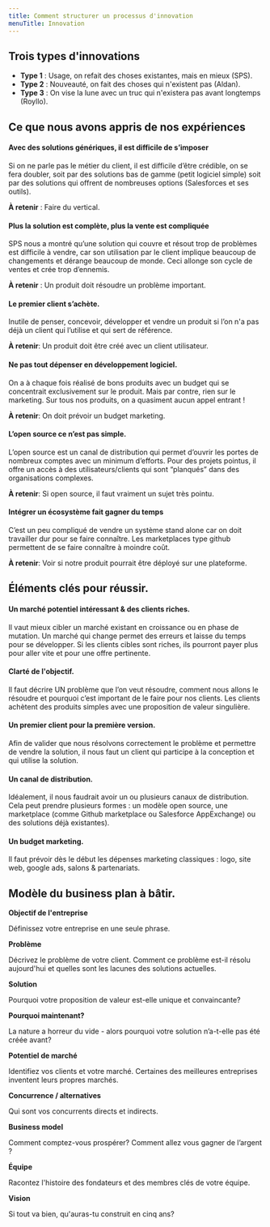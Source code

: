 ```yaml
---
title: Comment structurer un processus d'innovation
menuTitle: Innovation
---
```


## Trois types d'innovations

- **Type 1** : Usage, on refait des choses existantes, mais en mieux (SPS).
- **Type 2** : Nouveauté, on fait des choses qui n'existent pas (Aldan).
- **Type 3** : On vise la lune avec un truc qui n'existera pas avant longtemps (Royllo).

## Ce que nous avons appris de nos expériences

#### Avec des solutions génériques, il est difficile de s’imposer

Si on ne parle pas le métier du client, il est difficile d’être crédible, on se fera doubler, soit par des solutions bas
de gamme (petit logiciel simple) soit par des solutions qui offrent de nombreuses options (Salesforces et ses outils).

**À retenir** : Faire du vertical.

#### Plus la solution est complète, plus la vente est compliquée

SPS nous a montré qu’une solution qui couvre et résout trop de problèmes est difficile à vendre, car son utilisation par
le client implique beaucoup de changements et dérange beaucoup de monde. Ceci allonge son cycle de ventes et crée trop
d’ennemis.

**À retenir** : Un produit doit résoudre un problème important.

#### Le premier client s’achète.

Inutile de penser, concevoir, développer et vendre un produit si l’on n'a pas déjà un client qui l’utilise et qui sert
de référence.

**À retenir**: Un produit doit être créé avec un client utilisateur.

#### Ne pas tout dépenser en développement logiciel.

On a à chaque fois réalisé de bons produits avec un budget qui se concentrait exclusivement sur le produit. Mais par
contre, rien sur le marketing. Sur tous nos produits, on a quasiment aucun appel entrant !

**À retenir**: On doit prévoir un budget marketing.

#### L’open source ce n’est pas simple.

L’open source est un canal de distribution qui permet d’ouvrir les portes de nombreux comptes avec un minimum d’efforts.
Pour des projets pointus, il offre un accès à des utilisateurs/clients qui sont “planqués” dans des organisations
complexes.

**À retenir**: Si open source, il faut vraiment un sujet très pointu.

#### Intégrer un écosystème fait gagner du temps

C’est un peu compliqué de vendre un système stand alone car on doit travailler dur pour se faire connaître. Les
marketplaces type github permettent de se faire connaître à moindre coût.

**À retenir**: Voir si notre produit pourrait être déployé sur une plateforme.

## Éléments clés pour réussir.

#### Un marché potentiel intéressant & des clients riches.

Il vaut mieux cibler un marché existant en croissance ou en phase de mutation. Un marché qui change permet des erreurs
et laisse du temps pour se développer. Si les clients cibles sont riches, ils pourront payer plus pour aller vite et
pour une offre pertinente.

#### Clarté de l'objectif.

Il faut décrire UN problème que l’on veut résoudre, comment nous allons le résoudre et pourquoi c’est important de le
faire pour nos clients. Les clients achètent des produits simples avec une proposition de valeur singulière.

#### Un premier client pour la première version.

Afin de valider que nous résolvons correctement le problème et permettre de vendre la solution, il nous faut un client
qui participe à la conception et qui utilise la solution.

#### Un canal de distribution.

Idéalement, il nous faudrait avoir un ou plusieurs canaux de distribution. Cela peut prendre plusieurs formes : un
modèle open source, une marketplace (comme Github marketplace ou Salesforce AppExchange) ou des solutions déjà
existantes).

#### Un budget marketing.

Il faut prévoir dès le début les dépenses marketing classiques : logo, site web, google ads, salons & partenariats.

## Modèle du business plan à bâtir.

**Objectif de l'entreprise**

Définissez votre entreprise en une seule phrase.

**Problème**

Décrivez le problème de votre client. Comment ce problème est-il résolu aujourd'hui et quelles sont les lacunes des
solutions actuelles.

**Solution**

Pourquoi votre proposition de valeur est-elle unique et convaincante?

**Pourquoi maintenant?**

La nature a horreur du vide - alors pourquoi votre solution n’a-t-elle pas été créée avant?

**Potentiel de marché**

Identifiez vos clients et votre marché. Certaines des meilleures entreprises inventent leurs propres marchés.

**Concurrence / alternatives**

Qui sont vos concurrents directs et indirects.

**Business model**

Comment comptez-vous prospérer? Comment allez vous gagner de l’argent ?

**Équipe**

Racontez l'histoire des fondateurs et des membres clés de votre équipe.

**Vision**

Si tout va bien, qu'auras-tu construit en cinq ans?